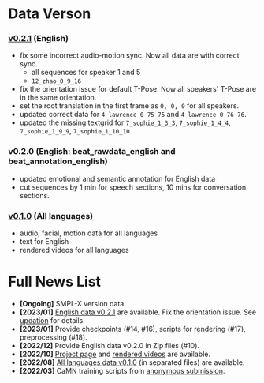 # Data Verson

### [v0.2.1](https://drive.google.com/file/d/1Akf0WgAwuH2fvlWbvNpif4XRqXlpznh9/view?usp=share_link) (English)
- fix some incorrect audio-motion sync. Now all data are with correct sync.
    - all sequences for speaker 1 and 5
    - `12_zhao_0_9_16`
- fix the orientation issue for default T-Pose. Now all speakers' T-Pose are in the same orientation.
- set the root translation in the first frame as `0, 0, 0` for all speakers.
- updated correct data for `4_lawrence_0_75_75` and  `4_lawrence_0_76_76`. 
- updated the missing textgrid for `7_sophie_1_3_3`, `7_sophie_1_4_4`, `7_sophie_1_9_9`, `7_sophie_1_10_10`.

### v0.2.0 (English: beat_rawdata_english and beat_annotation_english)
- updated emotional and semantic annotation for English data
- cut sequences by 1 min for speech sections, 10 mins for conversation sections. 

### [v0.1.0](https://drive.google.com/drive/folders/1CVyJOp3G_A9l1N_CsKdHgXQfB4pXhG8c?usp=share_link) (All languages)
- audio, facial, motion data for all languages 
- text for English 
- rendered videos for all languages 


# Full News List 
- **[Ongoing]** SMPL-X version data.
- **[2023/01]** [English data v0.2.1](https://drive.google.com/file/d/1Akf0WgAwuH2fvlWbvNpif4XRqXlpznh9/view?usp=share_link) are available. Fix the orientation issue. See [updation](./docs/updation.md) for details.
- **[2023/01]** Provide checkpoints (#14, #16), scripts for rendering (#17), preprocessing (#18).  
- **[2022/12]** Provide English data v0.2.0 in Zip files (#10).
- **[2022/10]** [Project page](https://pantomatrix.github.io/BEAT/) and [rendered videos](https://drive.google.com/drive/folders/1ghZ7_4LkCyM_IZxTElzAwPzGheLrBGBu) are available.
- **[2022/08]** [All languages data v0.1.0](https://drive.google.com/drive/folders/1CVyJOp3G_A9l1N_CsKdHgXQfB4pXhG8c?usp=share_link)  (in separated files) are available.
- **[2022/03]** CaMN training scripts from [anonymous submission](https://github.com/beat2022dataset/beat).
